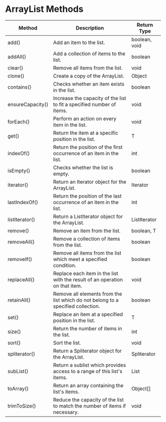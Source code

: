 # ArrayList Methods

| Method        | Description                                                         | Return Type    |
|--------------|---------------------------------------------------------------------|---------------|
| add()        | Add an item to the list.                                           | boolean, void |
| addAll()     | Add a collection of items to the list.                             | boolean       |
| clear()      | Remove all items from the list.                                   | void          |
| clone()      | Create a copy of the ArrayList.                                   | Object        |
| contains()   | Checks whether an item exists in the list.                         | boolean       |
| ensureCapacity() | Increase the capacity of the list to fit a specified number of items. | void        |
| forEach()    | Perform an action on every item in the list.                      | void          |
| get()        | Return the item at a specific position in the list.                | T             |
| indexOf()    | Return the position of the first occurrence of an item in the list. | int           |
| isEmpty()    | Checks whether the list is empty.                                 | boolean       |
| iterator()   | Return an Iterator object for the ArrayList.                      | Iterator      |
| lastIndexOf() | Return the position of the last occurrence of an item in the list. | int           |
| listIterator() | Return a ListIterator object for the ArrayList.                  | ListIterator  |
| remove()     | Remove an item from the list.                                     | boolean, T    |
| removeAll()  | Remove a collection of items from the list.                      | boolean       |
| removeIf()   | Remove all items from the list which meet a specified condition.   | boolean       |
| replaceAll() | Replace each item in the list with the result of an operation on that item. | void        |
| retainAll()  | Remove all elements from the list which do not belong to a specified collection. | boolean       |
| set()        | Replace an item at a specified position in the list.               | T             |
| size()       | Return the number of items in the list.                           | int           |
| sort()       | Sort the list.                                                    | void          |
| spliterator() | Return a Spliterator object for the ArrayList.                    | Spliterator   |
| subList()    | Return a sublist which provides access to a range of this list's items. | List        |
| toArray()    | Return an array containing the list's items.                      | Object[]      |
| trimToSize() | Reduce the capacity of the list to match the number of items if necessary. | void        |
